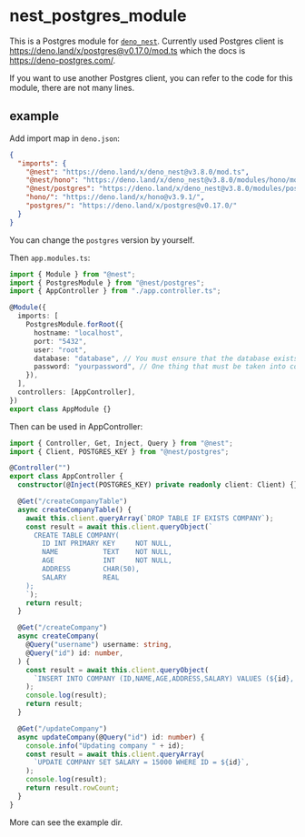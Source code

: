 # nest_postgres_module

This is a Postgres module for [`deno_nest`](https://deno.land/x/deno_nest).
Currently used Postgres client is <https://deno.land/x/postgres@v0.17.0/mod.ts>
which the docs is <https://deno-postgres.com/>.

If you want to use another Postgres client, you can refer to the code for this
module, there are not many lines.

## example

Add import map in `deno.json`:

```json
{
  "imports": {
    "@nest": "https://deno.land/x/deno_nest@v3.8.0/mod.ts",
    "@nest/hono": "https://deno.land/x/deno_nest@v3.8.0/modules/hono/mod.ts",
    "@nest/postgres": "https://deno.land/x/deno_nest@v3.8.0/modules/postgres/mod.ts",
    "hono/": "https://deno.land/x/hono@v3.9.1/",
    "postgres/": "https://deno.land/x/postgres@v0.17.0/"
  }
}
```

You can change the `postgres` version by yourself.

Then `app.modules.ts`:

```typescript
import { Module } from "@nest";
import { PostgresModule } from "@nest/postgres";
import { AppController } from "./app.controller.ts";

@Module({
  imports: [
    PostgresModule.forRoot({
      hostname: "localhost",
      port: "5432",
      user: "root",
      database: "database", // You must ensure that the database exists, and the program will not automatically create it
      password: "yourpassword", // One thing that must be taken into consideration is that passwords contained inside the URL must be properly encoded in order to be passed down to the database. You can achieve that by using the JavaScript API encodeURIComponent and passing your password as an argument.
    }),
  ],
  controllers: [AppController],
})
export class AppModule {}
```

Then can be used in AppController:

```ts
import { Controller, Get, Inject, Query } from "@nest";
import { Client, POSTGRES_KEY } from "@nest/postgres";

@Controller("")
export class AppController {
  constructor(@Inject(POSTGRES_KEY) private readonly client: Client) {}

  @Get("/createCompanyTable")
  async createCompanyTable() {
    await this.client.queryArray(`DROP TABLE IF EXISTS COMPANY`);
    const result = await this.client.queryObject(`
      CREATE TABLE COMPANY(
        ID INT PRIMARY KEY     NOT NULL,
        NAME           TEXT    NOT NULL,
        AGE            INT     NOT NULL,
        ADDRESS        CHAR(50),
        SALARY         REAL
    );
    `);
    return result;
  }

  @Get("/createCompany")
  async createCompany(
    @Query("username") username: string,
    @Query("id") id: number,
  ) {
    const result = await this.client.queryObject(
      `INSERT INTO COMPANY (ID,NAME,AGE,ADDRESS,SALARY) VALUES (${id}, '${username}', 32, 'California', 20000.00)`,
    );
    console.log(result);
    return result;
  }

  @Get("/updateCompany")
  async updateCompany(@Query("id") id: number) {
    console.info("Updating company " + id);
    const result = await this.client.queryArray(
      `UPDATE COMPANY SET SALARY = 15000 WHERE ID = ${id}`,
    );
    console.log(result);
    return result.rowCount;
  }
}
```

More can see the example dir.
